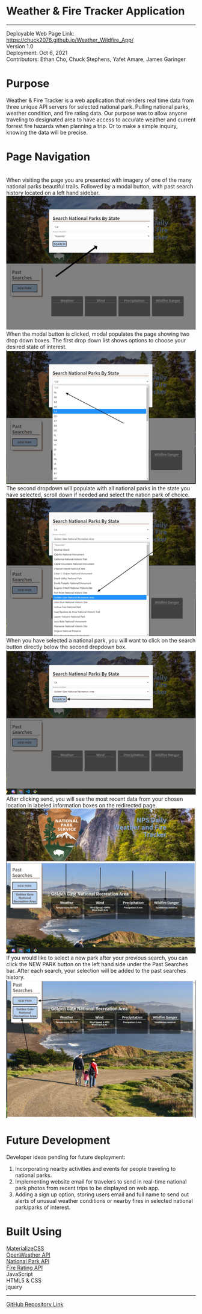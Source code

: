 # Weather & Fire Tracker Application
---
Deployable Web Page Link:
\
<https://chuck2076.github.io/Weather_Wildfire_App/>\
Version 1.0 \
Deployment: Oct 6, 2021 \
Contributors: Ethan Cho, Chuck Stephens, Yafet Amare, James Garinger


# Purpose

Weather & Fire Tracker is a web application that renders real time data from three unique API servers for selected national park. Pulling national parks, weather condition, and fire rating data. Our purpose was to allow anyone traveling to designated area to have access to accurate weather and current forrest fire hazards when planning a trip. Or to make a simple inquiry, knowing the data will be precise.

# Page Navigation 
\
When visiting the page you are presented with imagery of one of the many national parks beautiful trails. Followed by a modal button, with past search history located on a left hand sidebar. 
![Modal Popup](Develop/guide1.png)
\
When the modal button is clicked, modal populates the page showing two drop down boxes. The first drop down list shows options to choose your desired state of interest.
![First Dropdown](Develop/guide2.jpg)
\
The second dropdown will populate with all national parks in the state you have selected, scroll down if needed and select the nation park of choice.
![Second Dropdown](Develop/guide3.jpg)
\
When you have selected a national park, you will want to click on the search button directly below the second dropdown box.
![Search Selection](Develop/guide4.jpg)
\
After clicking send, you will see the most recent data from your chosen location in labeled information boxes on the redirected page. 
![Data Boxes](Develop/guide5.jpg)
\
If you would like to select a new park after your previous search, you can click the NEW PARK button on the left hand side under the Past Searches bar. After each search, your selection will be added to the past searches history.
![New Search](Develop/guide6.jpg)
# Future Development
Developer ideas pending for future deployment: 
1) Incorporating nearby activities and events for people traveling to national parks. 
2) Implementing website email for travelers to send in real-time national park photos from recent trips to be displayed on web app.
3) Adding a sign up option, storing users email and full name to send out alerts of unusual weather conditions or nearby fires in selected national park/parks of interest. 



# Built Using

<a href="https://materializecss.com" target="_blank">MaterializeCSS</a> \
<a href="https://openweathermap.org/" target="_blank">OpenWeather API</a> \
<a href="https://www.nps.gov/subjects/developer/guides.htm" target="_blank">National Park API</a>  
<a href="https://www.getambee.com/api/fire" target="_blank">Fire Rating API</a> \
JavaScript \
HTML5 & CSS \
jquery

---

<a href="https://github.com/chuck2076/Project_One" target="_blank">GitHub Repository Link</a> 



 
